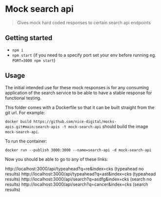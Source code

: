 # Mock search api

> Gives mock hard coded responses to certain search api endpoints

## Getting started

- `npm i`
- `npm start` (if you need to a specify port set your env before running eg. `PORT=3000 npm start`)

 
## Usage

The initial intended use for these mock responses is for any consuming application of the search service to be able to have a stable response for functional testing.

This folder comes with a Dockerfile so that it can be built straight from the git url.  For example:

`docker build https://github.com/nice-digital/mocks-apis.git#main:search-apis -t mock-search-api` should build the image `mock-search-api`. 

To run the container:

`docker run --publish 3000:3000 --name=search-api -d mock-search-api`

Now you should be able to go to any of these links:

http://localhost:3000/api/typeahead?q=re&index=cks (typeahead no results)
http://localhost:3000/api/typeahead?q=ast&index=cks (typeahead results)
http://localhost:3000/api/search?q=asdfg&index=cks (search no results)
http://localhost:3000/api/search?q=cancer&index=cks (search results)


